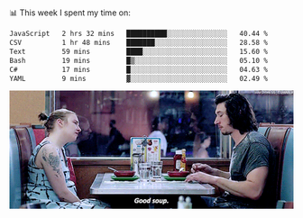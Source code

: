 📊 This week I spent my time on:
<!--START_SECTION:waka-->

```text
JavaScript   2 hrs 32 mins   ██████████░░░░░░░░░░░░░░░   40.44 %
CSV          1 hr 48 mins    ███████░░░░░░░░░░░░░░░░░░   28.58 %
Text         59 mins         ████░░░░░░░░░░░░░░░░░░░░░   15.60 %
Bash         19 mins         █▒░░░░░░░░░░░░░░░░░░░░░░░   05.10 %
C#           17 mins         █░░░░░░░░░░░░░░░░░░░░░░░░   04.63 %
YAML         9 mins          ▓░░░░░░░░░░░░░░░░░░░░░░░░   02.49 %
```

<!--END_SECTION:waka-->


![](goodSoup.gif)
